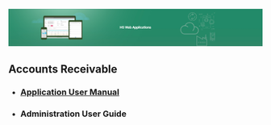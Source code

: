 ![LeanSwift Standard H5 Web Applications](../images/banner-h5-web-applications.jpg)

## Accounts Receivable

- ### [Application User Manual](accounts-receivable/src/pages/ar-user-manual-8.0.0.md)
- ### Administration User Guide 

